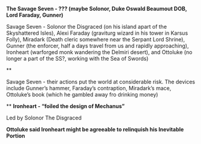 **The Savage Seven - ??? (maybe Solonor, Duke Oswald Beaumout DOB, Lord Faraday, Gunner)**

Savage Seven - Solonor the Disgraced (on his island apart of the Skyshattered Isles), Alexi Faraday (graviturg wizard in his tower in Karsus Folly), Miradark (Death cleric somewhere near the Serpant Lord Shrine), Gunner (the enforcer, half a days travel from us and rapidly approaching), Ironheart (warforged monk wandering the Delmiri desert), and Ottoluke (no longer a part of the SS?, working with the Sea of Swords)

**

Savage Seven - their actions put the world at considerable risk. The devices include Gunner’s hammer, Faraday’s contraption, Miradark’s mace, Ottoluke’s book (which he gambled away fro drinking money)

**
**Ironheart - “foiled the design of Mechanus”**

Led by Solonor The Disgraced 

**Ottoluke said Ironheart might be agreeable to relinquish his Inevitable Portion**